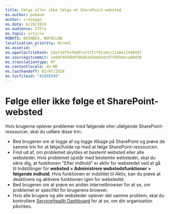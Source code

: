 ```yaml
---
title: Følge eller ikke følge et SharePoint-websted
ms.author: pebaum
author: v-miegge
ms.date: 6/20/2019
ms.audience: ITPro
ms.topic: article
ROBOTS: NOINDEX, NOFOLLOW
localization_priority: Normal
ms.assetid: ''
ms.openlocfilehash: 5da73df5e7b09faf13fcf911dcc11a6e11540497
ms.sourcegitcommit: 1e66f4850b0f06db1d1be82dc97f849abca80d38
ms.translationtype: MT
ms.contentlocale: da-DK
ms.lasthandoff: 02/07/2020
ms.locfileid: "41855545"
---
```

# <a name="follow-or-un-follow-a-sharepoint-site"></a>Følge eller ikke følge et SharePoint-websted

Hvis brugerne oplever problemer med følgende eller ufølgende SharePoint-ressourcer, skal du udføre disse trin:

* Bed brugeren om at logge af og logge tilbage på SharePoint og prøve de samme trin for at følge/holde op med at følge SharePoint-ressourcen.
* Find ud af, om problemet skyldes et bestemt websted eller alle websteder. Hvis problemet opstår med bestemte websteder, skal du sikre dig, at funktionen "Efter indhold" er aktiv for webstedet ved at gå til Indstillinger for **websted > Administrere webstedsfunktioner > følgende indhold**. Hvis funktionen er indstillet til Aktiv, kan du prøve at deaktivere og aktivere funktionen igen for webstedet.
* Bed brugeren om at prøve en anden internetbrowser for at se, om problemet er specifikt for brugerens browser.
* Hvis alle brugere og alle websteder oplever det samme problem, skal du kontrollere [ServiceHealth Dashboard](https://admin.microsoft.com/AdminPortal/Home#/servicehealth) for at se, om din organisation påvirkes.
